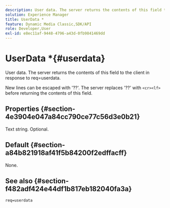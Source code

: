 ```yaml
---
description: User data. The server returns the contents of this field to the client in response to req=userdata.
solution: Experience Manager
title: UserData *
feature: Dynamic Media Classic,SDK/API
role: Developer,User
exl-id: e8ec11af-9448-4796-a43d-0fb9841469dd
---
```

# UserData *{#userdata}

User data. The server returns the contents of this field to the client in response to req=userdata.

New lines can be escaped with '??'. The server replaces '??' with `<cr><lf>` before returning the contents of this field.

## Properties {#section-4e3904e047a84cc790ce77c56d3e0b21}

Text string. Optional.

## Default {#section-a84b821918af41f5b84200f2edffacff}

None.

## See also {#section-f482adf424e44df1b817eb182040fa3a}

`req=userdata`
